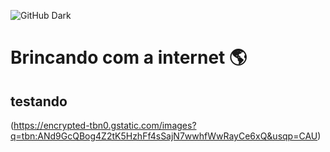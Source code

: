 ![GitHub Dark](https://github.com/github-dark.png#gh-light-mode-only)
# Brincando com a internet 🌎
## testando
(https://encrypted-tbn0.gstatic.com/images?q=tbn:ANd9GcQBog4Z2tK5HzhFf4sSajN7wwhfWwRayCe6xQ&usqp=CAU)


